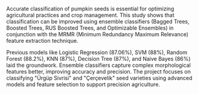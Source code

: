 Accurate classification of pumpkin seeds is essential for optimizing agricultural practices and crop management. This study shows that classification can be improved using ensemble classifiers (Bagged Trees, Boosted Trees, RUS Boosted Trees, and Optimizable Ensembles) in conjunction with the MRMR (Minimum Redundancy Maximum Relevance) feature extraction technique.

Previous models like Logistic Regression (87.06%), SVM (88%), Random Forest (88.2%), KNN (87%), Decision Tree (87%), and Naive Bayes (86%) laid the groundwork. Ensemble classifiers capture complex morphological features better, improving accuracy and precision. The project focuses on classifying "Ürgüp Sivrisi" and "Çerçevelik" seed varieties using advanced models and feature selection to support precision agriculture.